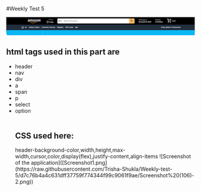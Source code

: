 #Weekly Test 5

![Screenshot of the application](Screenshot1.png)
<br>
<h2>html tags used in this part are</h2>
<ul>
  <li>header</li>
  <li>nav</li>
  <li>div</li>
  <li>a</li>
  <li>span</li>
  <li>p</li>
  <li>select</li>
  <li>option</li>
  <br>
  <h2>CSS used here:</h2>
  header-background-color,width,height,max-width,cursor,color,display(flex),justify-content,align-items
  ![Screenshot of the application]([Screenshot1.png](https://raw.githubusercontent.com/Trisha-Shukla/Weekly-test-5/d7c76b4a4c631dff37759f774344f99c9061f9ae/Screenshot%20(106)-2.png))

  
  
  
  
</ul>
